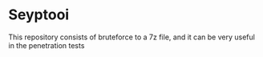 # Seyptooi
This repository consists of bruteforce to a 7z file, and it can be very useful in the penetration tests
